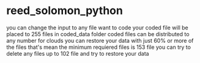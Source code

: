 # reed_solomon_python
you can change the input to any file want to code
your coded file will be placed to 255 files in coded_data folder
coded files can be distributed to any number for clouds
you can restore your data with just 60% or more of the files
that's mean the minimum requiered files is 153 file
you can try to delete any files up to 102 file and try to restore your data
